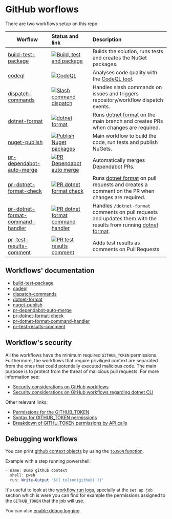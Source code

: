# GitHub worflows

There are two workflows setup on this repo:

| Worflow                                                                                     | Status and link                                                                                                                                                                                                                                                           | Description                                                                                                                                          |
| ------------------------------------------------------------------------------------------- | :------------------------------------------------------------------------------------------------------------------------------------------------------------------------------------------------------------------------------------------------------------------------ | :--------------------------------------------------------------------------------------------------------------------------------------------------- |
| [build-test-package](/.github/workflows/build-test-package.yml)                             | [![Build, test and package](https://github.com/edumserrano/dotnet-sdk-extensions/actions/workflows/build-test-package.yml/badge.svg)](https://github.com/edumserrano/dotnet-sdk-extensions/actions/workflows/build-test-package.yml)                                      | Builds the solution, runs tests and creates the NuGet packages.                                                                                      |
| [codeql](/.github/workflows/codeql.yml)                                                     | [![CodeQL](https://github.com/edumserrano/dotnet-sdk-extensions/actions/workflows/codeql.yml/badge.svg)](https://github.com/edumserrano/dotnet-sdk-extensions/actions/workflows/codeql.yml)                                                                               | Analyses code quality with the [CodeQL tool](https://github.com/github/codeql).                                                                      |
| [dispatch-commands](/.github/workflows/dispatch-commands.yml)                               | [![Slash command dispatch](https://github.com/edumserrano/dotnet-sdk-extensions/actions/workflows/dispatch-commands.yml/badge.svg)](https://github.com/edumserrano/dotnet-sdk-extensions/actions/workflows/dispatch-commands.yml)                                         | Handles slash commands on issues and triggers repository/workflow dispatch events.                                                                   |
| [dotnet-format](/.github/workflows/dotnet-format.yml)                                       | [![dotnet format](https://github.com/edumserrano/dotnet-sdk-extensions/actions/workflows/dotnet-format.yml/badge.svg)](https://github.com/edumserrano/dotnet-sdk-extensions/actions/workflows/dotnet-format.yml)                                                          | Runs [dotnet format](https://github.com/dotnet/format) on the main branch and creates PRs when changes are required.                                 |
| [nuget-publish](/.github/workflows/nuget-publish.yml)                                       | [![Publish Nuget packages](https://github.com/edumserrano/dotnet-sdk-extensions/actions/workflows/nuget-publish.yml/badge.svg)](https://github.com/edumserrano/dotnet-sdk-extensions/actions/workflows/nuget-publish.yml)                                                 | Main workflow to build the code, run tests and publish NuGets.                                                                                       |
| [pr-dependabot-auto-merge](/.github/workflows/pr-dependabot-auto-merge.yml)                 | [![PR Dependabot auto merge](https://github.com/edumserrano/dotnet-sdk-extensions/actions/workflows/pr-dependabot-auto-merge.yml/badge.svg)](https://github.com/edumserrano/dotnet-sdk-extensions/actions/workflows/pr-dependabot-auto-merge.yml)                         | Automatically merges Dependabot PRs.                                                                                                                 |
| [pr-dotnet-format-check](/.github/workflows/pr-dotnet-format-check.yml)                     | [![PR dotnet format check](https://github.com/edumserrano/dotnet-sdk-extensions/actions/workflows/pr-dotnet-format-check.yml/badge.svg)](https://github.com/edumserrano/dotnet-sdk-extensions/actions/workflows/pr-dotnet-format-check.yml)                               | Runs [dotnet format](https://github.com/dotnet/format) on pull requests and creates a comment on the PR when changes are required.                   |
| [pr-dotnet-format-command-handler](/.github/workflows/pr-dotnet-format-command-handler.yml) | [![PR dotnet format command handler](https://github.com/edumserrano/dotnet-sdk-extensions/actions/workflows/pr-dotnet-format-command-handler.yml/badge.svg)](https://github.com/edumserrano/dotnet-sdk-extensions/actions/workflows/pr-dotnet-format-command-handler.yml) | Handles `/dotnet-format` comments on pull requests and updates them with the results from running [dotnet format](https://github.com/dotnet/format). |
| [pr-test-results-comment](/.github/workflows/pr-test-results-comment.yml)                   | [![PR test results comment](https://github.com/edumserrano/dotnet-sdk-extensions/actions/workflows/pr-test-results-comment.yml/badge.svg)](https://github.com/edumserrano/dotnet-sdk-extensions/actions/workflows/pr-test-results-comment.yml)                            | Adds test results as comments on Pull Requests                                                                                                       |

## Workflows' documentation

- [build-test-package](/docs/dev-notes/workflows/build-test-package-workflow.md)
- [codeql](/docs/dev-notes/workflows/codeql-workflow.md)
- [dispatch-commands](/docs/dev-notes/workflows/dispatch-commands-workflow.md)
- [dotnet-format](/docs/dev-notes/workflows/dotnet-format-workflow.md)
- [nuget-publish](/docs/dev-notes/workflows/nuget-publish-workflow.md)
- [pr-dependabot-auto-merge](/docs/dev-notes/workflows/pr-dependabot-auto-merge-workflow.md)
- [pr-dotnet-format-check](/docs/dev-notes/workflows/pr-dotnet-format-check-workflow.md)
- [pr-dotnet-format-command-handler](/docs/dev-notes/workflows/pr-dotnet-format-command-handler-workflow.md)
- [pr-test-results-comment](/docs/dev-notes/workflows/pr-test-results-comment-workflow.md)

## Workflow's security

All the workflows have the minimum required `GITHUB_TOKEN` permissions. Furthermore, the workflows that require priviliged context are separated from the ones that could potentially executed malicious code. The main purpose is to protect from the threat of malicious pull requests. For more information see:

- [Security considerations on GitHub workflows](/docs/dev-notes/workflows/security-considerations.md)
- [Security considerations on GitHub workflows regarding dotnet CLI](/docs/dev-notes/workflows/security-considerations-and-dotnet.md)

Other relevant links:

- [Permissions for the GITHUB_TOKEN](https://docs.github.com/en/actions/security-guides/automatic-token-authentication#permissions-for-the-github_token)
- [Syntax for GITHUB_TOKEN permissions](https://docs.github.com/en/actions/learn-github-actions/workflow-syntax-for-github-actions#permissions)
- [Breakdown of GITHU_TOKEN permissions by API calls](https://docs.github.com/en/rest/reference/permissions-required-for-github-apps)

## Debugging workflows

You can print [github context objects](https://docs.github.com/en/actions/reference/context-and-expression-syntax-for-github-actions) by using the [`toJSON` function](https://docs.github.com/en/actions/reference/context-and-expression-syntax-for-github-actions#tojson).

Example with a step running powershell:

```powershell
- name: Dump github context
  shell: pwsh
  run: Write-Output '${{ toJson(github) }}'
```

It's useful to look at the [workflow run logs](https://docs.github.com/en/actions/managing-workflow-runs/using-workflow-run-logs), specially at the `set up job` section which is were you can find for example the permissions assigned to the `GITHUB_TOKEN` that the job will use.

You can also [enable debug logging](https://docs.github.com/en/actions/monitoring-and-troubleshooting-workflows/enabling-debug-logging).

